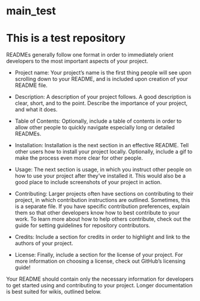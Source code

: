 # main_test
# This is a test repository

READMEs generally follow one format in order to immediately orient developers to the most important aspects of your project.

   - Project name: Your project’s name is the first thing people will see upon scrolling down to your README, and is included upon creation of your README file.

   - Description: A description of your project follows. A good description is clear, short, and to the point. Describe the importance of your project, and what it does.

   - Table of Contents: Optionally, include a table of contents in order to allow other people to quickly navigate especially long or detailed READMEs.

   - Installation: Installation is the next section in an effective README. Tell other users how to install your project locally. Optionally, include a gif to make the process even more clear for other people.

   - Usage: The next section is usage, in which you instruct other people on how to use your project after they’ve installed it. This would also be a good place to include screenshots of your project in action.

   - Contributing: Larger projects often have sections on contributing to their project, in which contribution instructions are outlined. Sometimes, this is a separate file. If you have specific contribution preferences, explain them so that other developers know how to best contribute to your work. To learn more about how to help others contribute, check out the guide for setting guidelines for repository contributors.

   - Credits: Include a section for credits in order to highlight and link to the authors of your project.

   - License: Finally, include a section for the license of your project. For more information on choosing a license, check out GitHub’s licensing guide!

Your README should contain only the necessary information for developers to get started using and contributing to your project. Longer documentation is best suited for wikis, outlined below.
